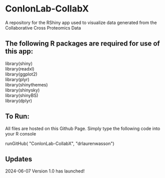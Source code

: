 # ConlonLab-CollabX
A repository for the RShiny app used to visualize data generated from the Collaborative Cross Proteomics Data

## The following R packages are required for use of this app:
library(shiny) <br>
library(readxl) <br> 
library(ggplot2) <br> 
library(plyr) <br> 
library(shinythemes) <br> 
library(shinysky) <br> 
library(shinyBS) <br> 
library(dplyr) <br>

## To Run:
All files are hosted on this Github Page. Simply type the following code into your R console

runGitHub( "ConlonLab-CollabX", "drlaurenwasson")

## Updates
2024-06-07 Version 1.0 has launched!
